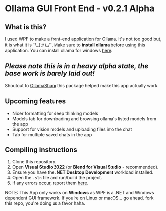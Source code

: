 # Ollama GUI Front End - v0.2.1 Alpha

## What is this?
I used WPF to make a front-end application for Ollama. It's not too good but, it is what it is ¯\\_(ツ)\_/¯. 
Make sure to **install ollama** before using this application. You can install ollama for windows [here](https://ollama.com/download/OllamaSetup.exe).

##  *Please note this is in a heavy alpha state, the base work is barely laid out!* 
Shoutout to [OllamaSharp](https://github.com/awaescher/OllamaSharp) this package helped make this app actually work.

## Upcoming features
- Nicer formatting for deep thinking models
- Models tab for downloading and browsing ollama's listed models from the app
- Support for vision models and uploading files into the chat
- Tab for multiple saved chats in the app

## Compiling instructions
1. Clone this repository.
2. Open **Visual Studio 2022** (or **Blend for Visual Studio** - recommended).
3. Ensure you have the **.NET Desktop Development** workload installed.
4. Open the `.sln` file and run/build the project.
5. If any errors occur, report them [here](https://github.com/Kos256/Ollama-GUI-Front-End/issues).

NOTE: This App only works on __Windows__ as WPF is a .NET and Windows dependent GUI framework.
If you’re on Linux or macOS… go ahead. fork this repo, you're doing us a favor haha.
